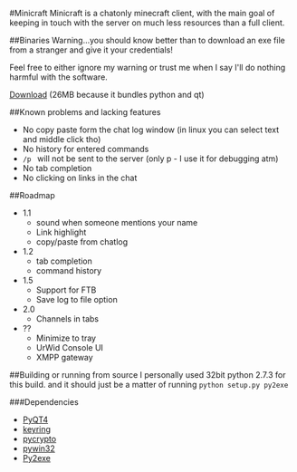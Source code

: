 #Minicraft
Minicraft is a chatonly minecraft client, with the main goal of keeping in touch with the server on much less resources than a full client.

##Binaries
Warning...you should know better than to download an exe file from a stranger and give it your credentials!

Feel free to either ignore my warning or trust me when I say I'll do nothing harmful with the software.

[Download](http://elera.dk/download/minicraft_qt.exe) (26MB because it bundles python and qt)

##Known problems and lacking features
 * No copy paste form the chat log window (in linux you can select text and middle click tho)
 * No history for entered commands
 * ``/p `` will not be sent to the server (only p - I use it for debugging atm)
 * No tab completion
 * No clicking on links in the chat

##Roadmap
 * 1.1
   * sound when someone mentions your name
   * Link highlight
   * copy/paste from chatlog
 * 1.2
   * tab completion
   * command history
 * 1.5
   * Support for FTB
   * Save log to file option
 * 2.0
   * Channels in tabs
 * ??
   * Minimize to tray
   * UrWid Console UI
   * XMPP gateway

##Building or running from source
I personally used 32bit python 2.7.3 for this build. and it should just be a matter of running ``python setup.py py2exe``

###Dependencies
 * [PyQT4](http://www.riverbankcomputing.com/software/pyqt/download)
 * [keyring](http://pypi.python.org/pypi/keyring)
 * [pycrypto](https://www.dlitz.net/software/pycrypto/)
 * [pywin32](https://www.dlitz.net/software/pycrypto/)
 * [Py2exe](http://sourceforge.net/projects/py2exe/files/py2exe/0.6.9/)
